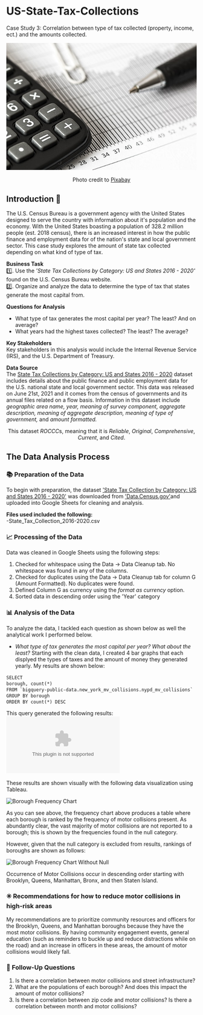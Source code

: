 # US-State-Tax-Collections
Case Study 3: Correlation between type of tax collected (property, income, ect.) and the amounts collected.

<p align="center">
  <img src="banner_img.jpg" alt="banner image"/>
  <p align="center">Photo credit to <a href="https://www.pexels.com/photo/calculator-and-pen-on-table-209224/">Pixabay</a></p>
</p>

## Introduction 📝
The U.S. Census Bureau is a government agency with the United States designed to serve the country with information about it's population and the economy. With the United States boasting a population of 328.2 million people (est. 2018 census), there is an increased interest in how the public finance and employment data for of the nation's state and local government sector. This case study explores the amount of state tax collected depending on what kind of type of tax. 

**Business Task** \
1️⃣. Use the *'State Tax Collections by Category: US and States 2016 - 2020'* found on the U.S. Census Bureau website. \
2️⃣. Organize and analyze the data to determine the type of tax that states generate the most capital from. 

**Questions for Analysis** 
- What type of tax generates the most capital per year? The least? And on average?
- What years had the highest taxes collected? The least? The average? 

**Key Stakeholders** \
Key stakeholders in this analysis would include the Internal Revenue Service (IRS), and the U.S. Department of Treasury.

**Data Source**\
The [State Tax Collections by Category: US and States 2016 - 2020](https://data.census.gov/cedsci/table?q=United%20States&tid=GOVSTIMESERIES.GS00TC02&hidePreview=true) dataset includes details about the public finance and public employment data for the U.S. national state and local government sector. This data was released on June 21st, 2021 and it comes from the census of governments and its annual files related on a flow basis. Information in this dataset include *geographic area name, year, meaning of survey component, aggregate description, meaning of aggregate description, meaning of type of government,* and *amount formatted.* 

<p align="center">This dataset <i>ROCCC</i>s, meaning that it is <i>Reliable</i>, <i>Original</i>, <i>Comprehensive</i>, <i>Current</i>, and <i>Cited</i>.</p>

## The Data Analysis Process

### 📚 Preparation of the Data 

To begin with preparation, the dataset ['State Tax Collection by Category: US and States 2016 - 2020'](https://data.census.gov/cedsci/table?q=United%20States&tid=GOVSTIMESERIES.GS00TC02&hidePreview=true) was downloaded from ['Data.Census.gov'](data.census.gov)and uploaded into Google Sheets for cleaning and analysis. 

**Files used included the following:** \
-State_Tax_Collection_2016-2020.csv

### 📈 Processing of the Data 
Data was cleaned in Google Sheets using the following steps: 
1. Checked for whitespace using the Data &rarr; Data Cleanup tab. No whitespace was found in any of the columns.
2. Checked for duplicates using the Data &rarr; Data Cleanup tab for column G (Amount Formatted). No duplicates were found.
3. Defined Column G as currency using the *format as currency* option.
4. Sorted data in descending order using the 'Year' category 

### 📊 Analysis of the Data
To analyze the data, I tackled each question as shown below as well the analytical work I performed below.  
- *What type of tax generates the most capital per year? What about the least?* 
Starting with the clean data, I created 4 bar graphs that each displyed the types of taxes and the amount of money they generated yearly. My results are shown below:

````
SELECT 
borough, count(*)
FROM `bigquery-public-data.new_york_mv_collisions.nypd_mv_collisions`
GROUP BY borough
ORDER BY count(*) DESC
 ````
This query generated the following results: 
![Borough Frequency Table](bq-results-20210805-114854-8twtisrcwm8v.csv) 

These results are shown visually with the following data visualization using Tableau.

![Borough Frequency Chart](borough_frequency.png) 
 
As you can see above, the frequency chart above produces a table where each borough is ranked by the frequency of motor collisions present. As abundantly clear, the vast majority of motor collisions are not reported to a borough; this is shown by the frequencies found in the null category. 

However, given that the null category is excluded from results, rankings of boroughs are shown as follows: 

![Borough Frequency Chart Without Null](borough_frequency_excludenull.png)

Occurrence of Motor Collisions occur in descending order starting with Brooklyn, Queens, Manhattan, Bronx, and then Staten Island.

### ✳️ Recommendations for how to reduce motor collisions in high-risk areas

My recommendations are to prioritize community resources and officers for the Brooklyn, Queens, and Manhattan boroughs because they have the most motor collisions. By having community engagement events, general education (such as reminders to buckle up and reduce distractions while on the road) and an increase in officers in these areas, the amount of motor collisions would likely fall.

### 🚩 Follow-Up Questions 

1. Is there a correlation between motor collisions and street infrastructure?
2. What are the populations of each borough? And does this impact the amount of motor collisions?
3. Is there a correlation between zip code and motor collisions? Is there a correlation between month and motor collisions?
